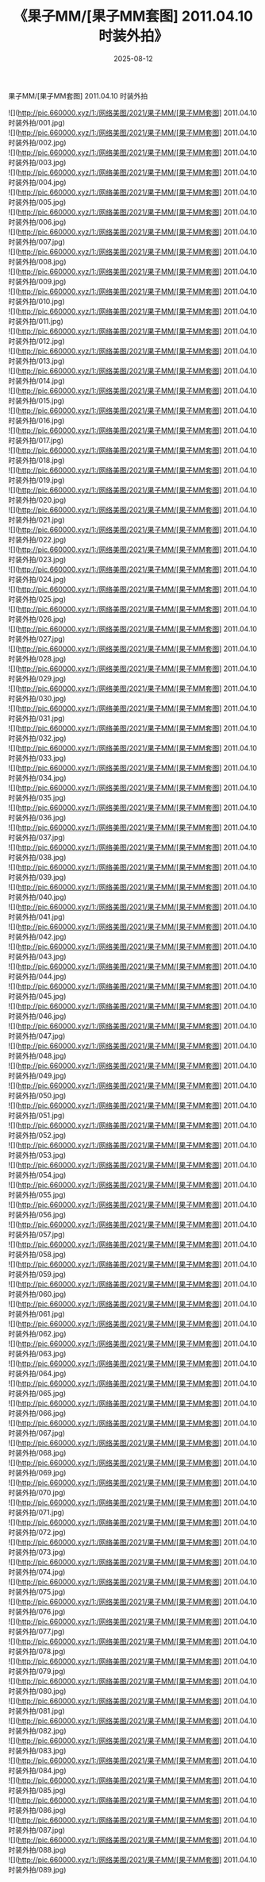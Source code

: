 ﻿---
layout: post
title:  《果子MM/[果子MM套图] 2011.04.10 时装外拍》
date:   2025-08-12
img: http://pic.660000.xyz/1:/网络美图/2021/果子MM/[果子MM套图] 2011.04.10 时装外拍/000.jpg
categories: [美女, 清纯, 唯美]
---

果子MM/[果子MM套图] 2011.04.10 时装外拍

 ![](http://pic.660000.xyz/1:/网络美图/2021/果子MM/[果子MM套图] 2011.04.10 时装外拍/001.jpg) <br>![](http://pic.660000.xyz/1:/网络美图/2021/果子MM/[果子MM套图] 2011.04.10 时装外拍/002.jpg) <br>![](http://pic.660000.xyz/1:/网络美图/2021/果子MM/[果子MM套图] 2011.04.10 时装外拍/003.jpg) <br>![](http://pic.660000.xyz/1:/网络美图/2021/果子MM/[果子MM套图] 2011.04.10 时装外拍/004.jpg) <br>![](http://pic.660000.xyz/1:/网络美图/2021/果子MM/[果子MM套图] 2011.04.10 时装外拍/005.jpg) <br>![](http://pic.660000.xyz/1:/网络美图/2021/果子MM/[果子MM套图] 2011.04.10 时装外拍/006.jpg) <br>![](http://pic.660000.xyz/1:/网络美图/2021/果子MM/[果子MM套图] 2011.04.10 时装外拍/007.jpg) <br>![](http://pic.660000.xyz/1:/网络美图/2021/果子MM/[果子MM套图] 2011.04.10 时装外拍/008.jpg) <br>![](http://pic.660000.xyz/1:/网络美图/2021/果子MM/[果子MM套图] 2011.04.10 时装外拍/009.jpg) <br>![](http://pic.660000.xyz/1:/网络美图/2021/果子MM/[果子MM套图] 2011.04.10 时装外拍/010.jpg) <br>![](http://pic.660000.xyz/1:/网络美图/2021/果子MM/[果子MM套图] 2011.04.10 时装外拍/011.jpg) <br>![](http://pic.660000.xyz/1:/网络美图/2021/果子MM/[果子MM套图] 2011.04.10 时装外拍/012.jpg) <br>![](http://pic.660000.xyz/1:/网络美图/2021/果子MM/[果子MM套图] 2011.04.10 时装外拍/013.jpg) <br>![](http://pic.660000.xyz/1:/网络美图/2021/果子MM/[果子MM套图] 2011.04.10 时装外拍/014.jpg) <br>![](http://pic.660000.xyz/1:/网络美图/2021/果子MM/[果子MM套图] 2011.04.10 时装外拍/015.jpg) <br>![](http://pic.660000.xyz/1:/网络美图/2021/果子MM/[果子MM套图] 2011.04.10 时装外拍/016.jpg) <br>![](http://pic.660000.xyz/1:/网络美图/2021/果子MM/[果子MM套图] 2011.04.10 时装外拍/017.jpg) <br>![](http://pic.660000.xyz/1:/网络美图/2021/果子MM/[果子MM套图] 2011.04.10 时装外拍/018.jpg) <br>![](http://pic.660000.xyz/1:/网络美图/2021/果子MM/[果子MM套图] 2011.04.10 时装外拍/019.jpg) <br>![](http://pic.660000.xyz/1:/网络美图/2021/果子MM/[果子MM套图] 2011.04.10 时装外拍/020.jpg) <br>![](http://pic.660000.xyz/1:/网络美图/2021/果子MM/[果子MM套图] 2011.04.10 时装外拍/021.jpg) <br>![](http://pic.660000.xyz/1:/网络美图/2021/果子MM/[果子MM套图] 2011.04.10 时装外拍/022.jpg) <br>![](http://pic.660000.xyz/1:/网络美图/2021/果子MM/[果子MM套图] 2011.04.10 时装外拍/023.jpg) <br>![](http://pic.660000.xyz/1:/网络美图/2021/果子MM/[果子MM套图] 2011.04.10 时装外拍/024.jpg) <br>![](http://pic.660000.xyz/1:/网络美图/2021/果子MM/[果子MM套图] 2011.04.10 时装外拍/025.jpg) <br>![](http://pic.660000.xyz/1:/网络美图/2021/果子MM/[果子MM套图] 2011.04.10 时装外拍/026.jpg) <br>![](http://pic.660000.xyz/1:/网络美图/2021/果子MM/[果子MM套图] 2011.04.10 时装外拍/027.jpg) <br>![](http://pic.660000.xyz/1:/网络美图/2021/果子MM/[果子MM套图] 2011.04.10 时装外拍/028.jpg) <br>![](http://pic.660000.xyz/1:/网络美图/2021/果子MM/[果子MM套图] 2011.04.10 时装外拍/029.jpg) <br>![](http://pic.660000.xyz/1:/网络美图/2021/果子MM/[果子MM套图] 2011.04.10 时装外拍/030.jpg) <br>![](http://pic.660000.xyz/1:/网络美图/2021/果子MM/[果子MM套图] 2011.04.10 时装外拍/031.jpg) <br>![](http://pic.660000.xyz/1:/网络美图/2021/果子MM/[果子MM套图] 2011.04.10 时装外拍/032.jpg) <br>![](http://pic.660000.xyz/1:/网络美图/2021/果子MM/[果子MM套图] 2011.04.10 时装外拍/033.jpg) <br>![](http://pic.660000.xyz/1:/网络美图/2021/果子MM/[果子MM套图] 2011.04.10 时装外拍/034.jpg) <br>![](http://pic.660000.xyz/1:/网络美图/2021/果子MM/[果子MM套图] 2011.04.10 时装外拍/035.jpg) <br>![](http://pic.660000.xyz/1:/网络美图/2021/果子MM/[果子MM套图] 2011.04.10 时装外拍/036.jpg) <br>![](http://pic.660000.xyz/1:/网络美图/2021/果子MM/[果子MM套图] 2011.04.10 时装外拍/037.jpg) <br>![](http://pic.660000.xyz/1:/网络美图/2021/果子MM/[果子MM套图] 2011.04.10 时装外拍/038.jpg) <br>![](http://pic.660000.xyz/1:/网络美图/2021/果子MM/[果子MM套图] 2011.04.10 时装外拍/039.jpg) <br>![](http://pic.660000.xyz/1:/网络美图/2021/果子MM/[果子MM套图] 2011.04.10 时装外拍/040.jpg) <br>![](http://pic.660000.xyz/1:/网络美图/2021/果子MM/[果子MM套图] 2011.04.10 时装外拍/041.jpg) <br>![](http://pic.660000.xyz/1:/网络美图/2021/果子MM/[果子MM套图] 2011.04.10 时装外拍/042.jpg) <br>![](http://pic.660000.xyz/1:/网络美图/2021/果子MM/[果子MM套图] 2011.04.10 时装外拍/043.jpg) <br>![](http://pic.660000.xyz/1:/网络美图/2021/果子MM/[果子MM套图] 2011.04.10 时装外拍/044.jpg) <br>![](http://pic.660000.xyz/1:/网络美图/2021/果子MM/[果子MM套图] 2011.04.10 时装外拍/045.jpg) <br>![](http://pic.660000.xyz/1:/网络美图/2021/果子MM/[果子MM套图] 2011.04.10 时装外拍/046.jpg) <br>![](http://pic.660000.xyz/1:/网络美图/2021/果子MM/[果子MM套图] 2011.04.10 时装外拍/047.jpg) <br>![](http://pic.660000.xyz/1:/网络美图/2021/果子MM/[果子MM套图] 2011.04.10 时装外拍/048.jpg) <br>![](http://pic.660000.xyz/1:/网络美图/2021/果子MM/[果子MM套图] 2011.04.10 时装外拍/049.jpg) <br>![](http://pic.660000.xyz/1:/网络美图/2021/果子MM/[果子MM套图] 2011.04.10 时装外拍/050.jpg) <br>![](http://pic.660000.xyz/1:/网络美图/2021/果子MM/[果子MM套图] 2011.04.10 时装外拍/051.jpg) <br>![](http://pic.660000.xyz/1:/网络美图/2021/果子MM/[果子MM套图] 2011.04.10 时装外拍/052.jpg) <br>![](http://pic.660000.xyz/1:/网络美图/2021/果子MM/[果子MM套图] 2011.04.10 时装外拍/053.jpg) <br>![](http://pic.660000.xyz/1:/网络美图/2021/果子MM/[果子MM套图] 2011.04.10 时装外拍/054.jpg) <br>![](http://pic.660000.xyz/1:/网络美图/2021/果子MM/[果子MM套图] 2011.04.10 时装外拍/055.jpg) <br>![](http://pic.660000.xyz/1:/网络美图/2021/果子MM/[果子MM套图] 2011.04.10 时装外拍/056.jpg) <br>![](http://pic.660000.xyz/1:/网络美图/2021/果子MM/[果子MM套图] 2011.04.10 时装外拍/057.jpg) <br>![](http://pic.660000.xyz/1:/网络美图/2021/果子MM/[果子MM套图] 2011.04.10 时装外拍/058.jpg) <br>![](http://pic.660000.xyz/1:/网络美图/2021/果子MM/[果子MM套图] 2011.04.10 时装外拍/059.jpg) <br>![](http://pic.660000.xyz/1:/网络美图/2021/果子MM/[果子MM套图] 2011.04.10 时装外拍/060.jpg) <br>![](http://pic.660000.xyz/1:/网络美图/2021/果子MM/[果子MM套图] 2011.04.10 时装外拍/061.jpg) <br>![](http://pic.660000.xyz/1:/网络美图/2021/果子MM/[果子MM套图] 2011.04.10 时装外拍/062.jpg) <br>![](http://pic.660000.xyz/1:/网络美图/2021/果子MM/[果子MM套图] 2011.04.10 时装外拍/063.jpg) <br>![](http://pic.660000.xyz/1:/网络美图/2021/果子MM/[果子MM套图] 2011.04.10 时装外拍/064.jpg) <br>![](http://pic.660000.xyz/1:/网络美图/2021/果子MM/[果子MM套图] 2011.04.10 时装外拍/065.jpg) <br>![](http://pic.660000.xyz/1:/网络美图/2021/果子MM/[果子MM套图] 2011.04.10 时装外拍/066.jpg) <br>![](http://pic.660000.xyz/1:/网络美图/2021/果子MM/[果子MM套图] 2011.04.10 时装外拍/067.jpg) <br>![](http://pic.660000.xyz/1:/网络美图/2021/果子MM/[果子MM套图] 2011.04.10 时装外拍/068.jpg) <br>![](http://pic.660000.xyz/1:/网络美图/2021/果子MM/[果子MM套图] 2011.04.10 时装外拍/069.jpg) <br>![](http://pic.660000.xyz/1:/网络美图/2021/果子MM/[果子MM套图] 2011.04.10 时装外拍/070.jpg) <br>![](http://pic.660000.xyz/1:/网络美图/2021/果子MM/[果子MM套图] 2011.04.10 时装外拍/071.jpg) <br>![](http://pic.660000.xyz/1:/网络美图/2021/果子MM/[果子MM套图] 2011.04.10 时装外拍/072.jpg) <br>![](http://pic.660000.xyz/1:/网络美图/2021/果子MM/[果子MM套图] 2011.04.10 时装外拍/073.jpg) <br>![](http://pic.660000.xyz/1:/网络美图/2021/果子MM/[果子MM套图] 2011.04.10 时装外拍/074.jpg) <br>![](http://pic.660000.xyz/1:/网络美图/2021/果子MM/[果子MM套图] 2011.04.10 时装外拍/075.jpg) <br>![](http://pic.660000.xyz/1:/网络美图/2021/果子MM/[果子MM套图] 2011.04.10 时装外拍/076.jpg) <br>![](http://pic.660000.xyz/1:/网络美图/2021/果子MM/[果子MM套图] 2011.04.10 时装外拍/077.jpg) <br>![](http://pic.660000.xyz/1:/网络美图/2021/果子MM/[果子MM套图] 2011.04.10 时装外拍/078.jpg) <br>![](http://pic.660000.xyz/1:/网络美图/2021/果子MM/[果子MM套图] 2011.04.10 时装外拍/079.jpg) <br>![](http://pic.660000.xyz/1:/网络美图/2021/果子MM/[果子MM套图] 2011.04.10 时装外拍/080.jpg) <br>![](http://pic.660000.xyz/1:/网络美图/2021/果子MM/[果子MM套图] 2011.04.10 时装外拍/081.jpg) <br>![](http://pic.660000.xyz/1:/网络美图/2021/果子MM/[果子MM套图] 2011.04.10 时装外拍/082.jpg) <br>![](http://pic.660000.xyz/1:/网络美图/2021/果子MM/[果子MM套图] 2011.04.10 时装外拍/083.jpg) <br>![](http://pic.660000.xyz/1:/网络美图/2021/果子MM/[果子MM套图] 2011.04.10 时装外拍/084.jpg) <br>![](http://pic.660000.xyz/1:/网络美图/2021/果子MM/[果子MM套图] 2011.04.10 时装外拍/085.jpg) <br>![](http://pic.660000.xyz/1:/网络美图/2021/果子MM/[果子MM套图] 2011.04.10 时装外拍/086.jpg) <br>![](http://pic.660000.xyz/1:/网络美图/2021/果子MM/[果子MM套图] 2011.04.10 时装外拍/087.jpg) <br>![](http://pic.660000.xyz/1:/网络美图/2021/果子MM/[果子MM套图] 2011.04.10 时装外拍/088.jpg) <br>![](http://pic.660000.xyz/1:/网络美图/2021/果子MM/[果子MM套图] 2011.04.10 时装外拍/089.jpg) <br>